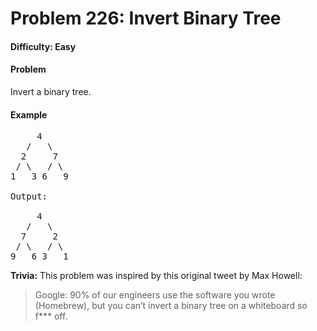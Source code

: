 # Problem 226: Invert Binary Tree


#### Difficulty: Easy

#### Problem

Invert a binary tree.

#### Example

<pre>
     4
   /   \
  2     7
 / \   / \
1   3 6   9

Output:

     4
   /   \
  7     2
 / \   / \
9   6 3   1
</pre>

**Trivia:**
This problem was inspired by this original tweet by Max Howell:

>Google: 90% of our engineers use the software you wrote (Homebrew), but you can’t invert a binary tree on a whiteboard so f*** off.
